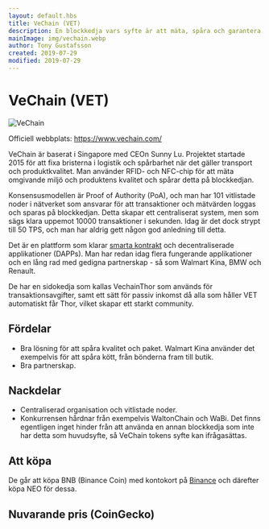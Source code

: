 ```yaml
---
layout: default.hbs
title: VeChain (VET)
description: En blockkedja vars syfte är att mäta, spåra och garantera produkters kvalitet. Med bra partnerskap i ryggen och stöd för smarta kontrakt och decentraliserade applikationer.
mainImage: img/vechain.webp
author: Tony Gustafsson
created: 2019-07-29
modified: 2019-07-29
---
```


# VeChain (VET)

![VeChain](/img/vechain.webp 'VeChain')

Officiell webbplats: https://www.vechain.com/

VeChain är baserat i Singapore med CEOn Sunny Lu. Projektet startade 2015 för att fixa bristerna i logistik och spårbarhet när det gäller transport och produktkvalitet. Man använder RFID- och NFC-chip för att mäta omgivande miljö och produktens kvalitet och spårar detta på blockkedjan.

Konsensusmodellen är Proof of Authority (PoA), och man har 101 vitlistade noder i nätverket som ansvarar för att transaktioner och mätvärden loggas och sparas på blockkedjan. Detta skapar ett centraliserat system, men som sägs klara uppemot 10000 transaktioner i sekunden. Idag är det dock strypt till 50 TPS, och man har aldrig gett någon god anledning till detta.

Det är en plattform som klarar [smarta kontrakt](/tekniker/smarta-kontrakt.html) och decentraliserade applikationer (DAPPs). Man har redan idag flera fungerande applikationer och en lång rad med gedigna partnerskap - så som Walmart Kina, BMW och Renault.

De har en sidokedja som kallas VechainThor som används för transaktionsavgifter, samt ett sätt för passiv inkomst då alla som håller VET automatiskt får Thor, vilket skapar ett starkt community.

## Fördelar

-   Bra lösning för att spåra kvalitet och paket. Walmart Kina använder det exempelvis för att spåra kött, från bönderna fram till butik.
-   Bra partnerskap.

## Nackdelar

-   Centraliserad organisation och vitlistade noder.
-   Konkurrensen hårdnar från exempelvis WaltonChain och WaBi. Det finns egentligen inget hinder från att använda en annan blockkedja som inte har detta som huvudsyfte, så VeChain tokens syfte kan ifrågasättas.

## Att köpa

De går att köpa BNB (Binance Coin) med kontokort på [Binance](https://www.binance.com) och därefter köpa NEO för dessa.

## Nuvarande pris (CoinGecko)

<script src="https://widgets.coingecko.com/coingecko-coin-ticker-widget.js"></script>

<coingecko-coin-ticker-widget currency="sek" coin-id="vechain" locale="en"></coingecko-coin-ticker-widget>
